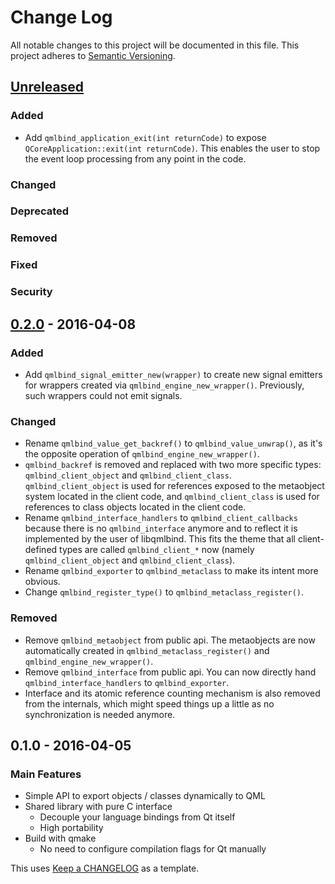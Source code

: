 # Change Log #
All notable changes to this project will be documented in this file.
This project adheres to [Semantic Versioning](http://semver.org/).

## [Unreleased] ##

### Added ###
- Add `qmlbind_application_exit(int returnCode)` to expose `QCoreApplication::exit(int returnCode)`. This enables the
  user to stop the event loop processing from any point in the code.

### Changed ###

### Deprecated ###

### Removed ###

### Fixed ###

### Security ###


## [0.2.0] - 2016-04-08 ##
### Added ###
- Add `qmlbind_signal_emitter_new(wrapper)` to create new signal emitters for wrappers created via
  `qmlbind_engine_new_wrapper()`. Previously, such wrappers could not emit signals.

### Changed ###
- Rename `qmlbind_value_get_backref()` to `qmlbind_value_unwrap()`, as it's the opposite operation of
  `qmlbind_engine_new_wrapper()`.
- `qmlbind_backref` is removed and replaced with two more specific types:
  `qmlbind_client_object` and `qmlbind_client_class`. `qmlbind_client_object` is used for references exposed to the
  metaobject system located in the client code, and `qmlbind_client_class` is used for references to class objects
  located in the client code.
- Rename `qmlbind_interface_handlers` to `qmlbind_client_callbacks` because there is no `qmlbind_interface` anymore
  and to reflect it is implemented by the user of libqmlbind. This fits the theme that all client-defined types are
  called `qmlbind_client_*` now (namely `qmlbind_client_object` and `qmlbind_client_class`).
- Rename `qmlbind_exporter` to `qmlbind_metaclass` to make its intent more obvious.
- Change `qmlbind_register_type()` to `qmlbind_metaclass_register()`.

### Removed ###
- Remove `qmlbind_metaobject` from public api. The metaobjects are now automatically created in `qmlbind_metaclass_register()` and `qmlbind_engine_new_wrapper()`.
- Remove `qmlbind_interface` from public api. You can now directly hand `qmlbind_interface_handlers` to
  `qmlbind_exporter`.
- Interface and its atomic reference counting mechanism is also removed from the internals, which might speed
  things up a little as no synchronization is needed anymore.


## 0.1.0 - 2016-04-05 ##
### Main Features ###
- Simple API to export objects / classes dynamically to QML
- Shared library with pure C interface
  - Decouple your language bindings from Qt itself
  - High portability
- Build with qmake
  - No need to configure compilation flags for Qt manually


This uses [Keep a CHANGELOG](http://keepachangelog.com/) as a template.

[Unreleased]: https://github.com/seanchas116/libqmlbind/compare/v0.2.0...HEAD
[0.2.0]: https://github.com/seanchas116/libqmlbind/compare/v0.1.0...v0.2.0
